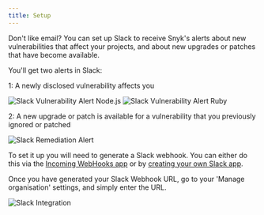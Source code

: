 ```yaml
---
title: Setup
---
```


Don't like email? You can set up Slack to receive Snyk's alerts about new vulnerabilities that affect your projects, and about new upgrades or patches that have become available.

You'll get two alerts in Slack:

1: A newly disclosed vulnerability affects you

![Slack Vulnerability Alert Node.js](https://res.cloudinary.com/snyk/image/upload/q_auto,f_auto,w_auto/v1474298426/Slack-Vulnerability-Alert.png)
![Slack Vulnerability Alert Ruby](https://res.cloudinary.com/snyk/image/upload/v1478700599/docs/Slack-alert-Ruby.png)

2: A new upgrade or patch is available for a vulnerability that you previously ignored or patched

![Slack Remediation Alert](https://res.cloudinary.com/snyk/image/upload/q_auto,f_auto,w_auto/v1474298547/Slack-Remediation-Alert.png)

To set it up you will need to generate a Slack webhook. You can either do this via the [Incoming WebHooks app](https://slack.com/apps/A0F7XDUAZ-incoming-webhooks) or by [creating your own Slack app](https://api.slack.com/incoming-webhooks).

Once you have generated your Slack Webhook URL, go to your 'Manage organisation' settings, and simply enter the URL.

![Slack Integration](https://res.cloudinary.com/snyk/image/upload/q_auto,f_auto,w_auto/v1474297920/Slack-Integration-Settings.png)
